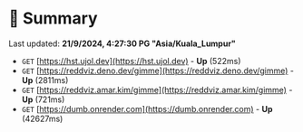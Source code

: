 # 📖 Summary
Last updated: **21/9/2024, 4:27:30 PG "Asia/Kuala_Lumpur"**

- `GET` [https://hst.ujol.dev](https://hst.ujol.dev) - **Up** (522ms)
- `GET` [https://reddviz.deno.dev/gimme](https://reddviz.deno.dev/gimme) - **Up** (2811ms)
- `GET` [https://reddviz.amar.kim/gimme](https://reddviz.amar.kim/gimme) - **Up** (721ms)
- `GET` [https://dumb.onrender.com](https://dumb.onrender.com) - **Up** (42627ms)
